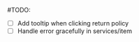 
#TODO:
- [ ] Add tooltip when clicking return policy
- [ ] Handle error gracefully in services/item